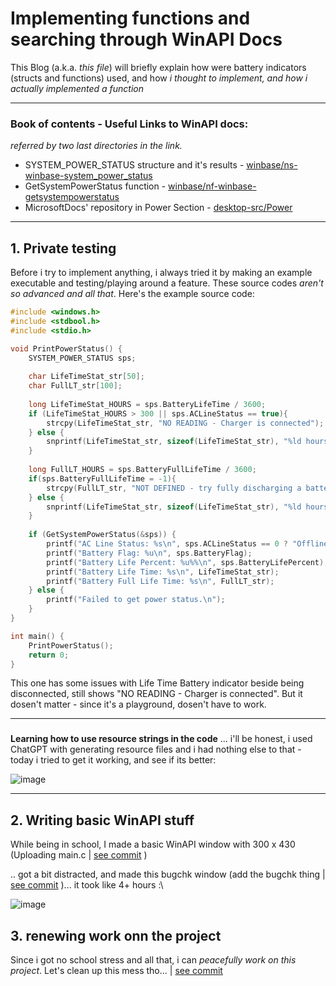 # Implementing functions and searching through WinAPI Docs

This Blog (a.k.a. _this file_) will briefly explain how were battery indicators (structs and functions) used, and how _i thought to implement, and how i actually implemented a function_
_____
### Book of contents - Useful Links to WinAPI docs:
_referred by two last directories in the link._<br>
- SYSTEM_POWER_STATUS structure and it's results - [winbase/ns-winbase-system_power_status](https://learn.microsoft.com/en-us/windows/win32/api/winbase/ns-winbase-system_power_status)
- GetSystemPowerStatus function - [winbase/nf-winbase-getsystempowerstatus](https://learn.microsoft.com/en-us/windows/win32/api/winbase/nf-winbase-getsystempowerstatus)
- MicrosoftDocs' repository in Power Section - [desktop-src/Power](https://github.com/MicrosoftDocs/win32/tree/docs/desktop-src/Power)
____
## 1. Private testing
Before i try to implement anything, i always tried it by making an example executable and testing/playing around a feature. These source codes _aren't so advanced and all that_. Here's the example source code:

```c
#include <windows.h>
#include <stdbool.h>
#include <stdio.h>

void PrintPowerStatus() {
    SYSTEM_POWER_STATUS sps;
	
	char LifeTimeStat_str[50];
	char FullLT_str[100];
	
	long LifeTimeStat_HOURS = sps.BatteryLifeTime / 3600;
	if (LifeTimeStat_HOURS > 300 || sps.ACLineStatus == true){
		strcpy(LifeTimeStat_str, "NO READING - Charger is connected");
	} else {
        snprintf(LifeTimeStat_str, sizeof(LifeTimeStat_str), "%ld hours", LifeTimeStat_HOURS);
    }
	
	long FullLT_HOURS = sps.BatteryFullLifeTime / 3600;
	if(sps.BatteryFullLifeTime = -1){
		strcpy(FullLT_str, "NOT DEFINED - try fully discharging a battery, it happens when its a new battery.");
	} else {
		snprintf(LifeTimeStat_str, sizeof(LifeTimeStat_str), "%ld hours", FullLT_HOURS);
	}
	
    if (GetSystemPowerStatus(&sps)) {
        printf("AC Line Status: %s\n", sps.ACLineStatus == 0 ? "Offline" : "Online");
        printf("Battery Flag: %u\n", sps.BatteryFlag);
        printf("Battery Life Percent: %u%%\n", sps.BatteryLifePercent);
        printf("Battery Life Time: %s\n", LifeTimeStat_str);
        printf("Battery Full Life Time: %s\n", FullLT_str);
    } else {
        printf("Failed to get power status.\n");
    }
}

int main() {
    PrintPowerStatus();
    return 0;
}
```

This one has some issues with Life Time Battery indicator beside being disconnected, still shows "NO READING - Charger is connected". But it dosen't matter - since it's a playground, dosen't have to work.
___

###

**Learning how to use resource strings in the code** ... i'll be honest, i used ChatGPT with generating resource files and i had nothing else to that -  today i tried to get it working, and see if its better:

![image](https://github.com/user-attachments/assets/e7c4d0c2-1e08-4c40-ae36-a8c2b52ab6c3)
____
## 2. Writing basic WinAPI stuff
While being in school, I made a basic WinAPI window with 300 x 430 (Uploading main.c | [see commit](https://github.com/ApplehatDot/BatteryMeter/commit/b6f620220e1ebb9da65cabeddafdc5880218249d) )

.. got a bit distracted, and made this bugchk window (add the bugchk thing | [see commit](https://github.com/ApplehatDot/BatteryMeter/commit/889a686ed46e6308eac58f7fdb15be433e42df13) )... it took like 4+ hours :\


![image](https://github.com/user-attachments/assets/000c25d7-a125-4066-89af-4385db272fd3)

## 3. renewing work onn the project
Since i got no school stress and all that, i can _peacefully work on this project_. Let's clean up this mess tho... | [see commit](https://github.com/ApplehatDot/BatteryMeter/commit/6c74015009b0ddb768114440fccaf22088fe5e51)

